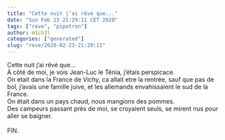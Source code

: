 ```yaml
---
title: "Cette nuit j’ai rêvé que..."
date: "Sun Feb 23 21:29:11 CET 2020"
tags: ["reve", "pipotron"]
author: m1ch3l
categories: ["generated"]
slug: "reve/2020-02-23-21:29:11"
---
```


Cette nuit j’ai rêvé que...<br>
À côté de moi, je vois Jean-Luc le Ténia, j’étais perspicace.<br>
On etait dans la France de Vichy, ca allait etre la rentrée, sauf que pas de bol, j’avais une famille juive, et les allemands envahissaient le sud de la France.<br>
On était dans un pays chaud, nous mangions des pommes.<br>
Des campeurs passant près de moi, se croyaient seuls, se mirent nus pour aller se baigner.<br>
<br>
FIN.<br>
<br>
